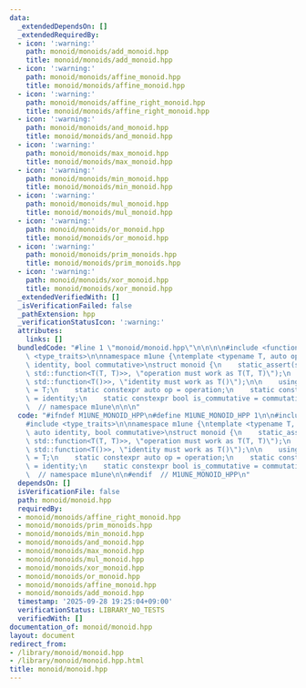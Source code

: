 ```yaml
---
data:
  _extendedDependsOn: []
  _extendedRequiredBy:
  - icon: ':warning:'
    path: monoid/monoids/add_monoid.hpp
    title: monoid/monoids/add_monoid.hpp
  - icon: ':warning:'
    path: monoid/monoids/affine_monoid.hpp
    title: monoid/monoids/affine_monoid.hpp
  - icon: ':warning:'
    path: monoid/monoids/affine_right_monoid.hpp
    title: monoid/monoids/affine_right_monoid.hpp
  - icon: ':warning:'
    path: monoid/monoids/and_monoid.hpp
    title: monoid/monoids/and_monoid.hpp
  - icon: ':warning:'
    path: monoid/monoids/max_monoid.hpp
    title: monoid/monoids/max_monoid.hpp
  - icon: ':warning:'
    path: monoid/monoids/min_monoid.hpp
    title: monoid/monoids/min_monoid.hpp
  - icon: ':warning:'
    path: monoid/monoids/mul_monoid.hpp
    title: monoid/monoids/mul_monoid.hpp
  - icon: ':warning:'
    path: monoid/monoids/or_monoid.hpp
    title: monoid/monoids/or_monoid.hpp
  - icon: ':warning:'
    path: monoid/monoids/prim_monoids.hpp
    title: monoid/monoids/prim_monoids.hpp
  - icon: ':warning:'
    path: monoid/monoids/xor_monoid.hpp
    title: monoid/monoids/xor_monoid.hpp
  _extendedVerifiedWith: []
  _isVerificationFailed: false
  _pathExtension: hpp
  _verificationStatusIcon: ':warning:'
  attributes:
    links: []
  bundledCode: "#line 1 \"monoid/monoid.hpp\"\n\n\n\n#include <functional>\n#include\
    \ <type_traits>\n\nnamespace m1une {\ntemplate <typename T, auto operation, auto\
    \ identity, bool commutative>\nstruct monoid {\n    static_assert(std::is_convertible_v<decltype(operation),\
    \ std::function<T(T, T)>>, \"operation must work as T(T, T)\");\n    static_assert(std::is_convertible_v<decltype(identity),\
    \ std::function<T()>>, \"identity must work as T()\");\n\n    using value_type\
    \ = T;\n    static constexpr auto op = operation;\n    static constexpr auto id\
    \ = identity;\n    static constexpr bool is_commutative = commutative;\n};\n}\
    \  // namespace m1une\n\n\n"
  code: "#ifndef M1UNE_MONOID_HPP\n#define M1UNE_MONOID_HPP 1\n\n#include <functional>\n\
    #include <type_traits>\n\nnamespace m1une {\ntemplate <typename T, auto operation,\
    \ auto identity, bool commutative>\nstruct monoid {\n    static_assert(std::is_convertible_v<decltype(operation),\
    \ std::function<T(T, T)>>, \"operation must work as T(T, T)\");\n    static_assert(std::is_convertible_v<decltype(identity),\
    \ std::function<T()>>, \"identity must work as T()\");\n\n    using value_type\
    \ = T;\n    static constexpr auto op = operation;\n    static constexpr auto id\
    \ = identity;\n    static constexpr bool is_commutative = commutative;\n};\n}\
    \  // namespace m1une\n\n#endif  // M1UNE_MONOID_HPP\n"
  dependsOn: []
  isVerificationFile: false
  path: monoid/monoid.hpp
  requiredBy:
  - monoid/monoids/affine_right_monoid.hpp
  - monoid/monoids/prim_monoids.hpp
  - monoid/monoids/min_monoid.hpp
  - monoid/monoids/and_monoid.hpp
  - monoid/monoids/max_monoid.hpp
  - monoid/monoids/mul_monoid.hpp
  - monoid/monoids/xor_monoid.hpp
  - monoid/monoids/or_monoid.hpp
  - monoid/monoids/affine_monoid.hpp
  - monoid/monoids/add_monoid.hpp
  timestamp: '2025-09-28 19:25:04+09:00'
  verificationStatus: LIBRARY_NO_TESTS
  verifiedWith: []
documentation_of: monoid/monoid.hpp
layout: document
redirect_from:
- /library/monoid/monoid.hpp
- /library/monoid/monoid.hpp.html
title: monoid/monoid.hpp
---
```

